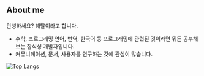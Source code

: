 ## About me
안녕하세요? 해탈이라고 합니다.

 * 수학, 프로그래밍 언어, 번역, 한국어 등 프로그래밍에 관련된 것이라면 뭐든 공부해보는 잡식성 개발자입니다.
 * 커뮤니케이션, 문서, 사용자를 연구하는 것에 관심이 많습니다.

[![Top Langs](https://github-readme-stats.vercel.app/api/top-langs/?username=initNirvana&layout=compact&hide=HTML)](https://github.com/anuraghazra/github-readme-stats)
